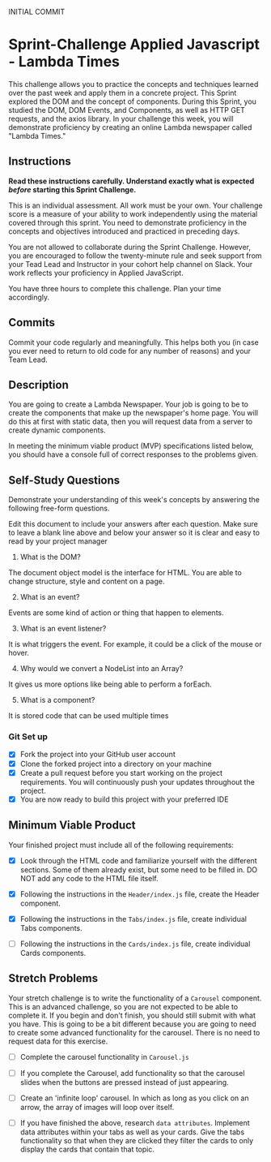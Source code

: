 INITIAL COMMIT
# Sprint-Challenge Applied Javascript - Lambda Times

This challenge allows you to practice the concepts and techniques learned over the past week and apply them in a concrete project. This Sprint explored the DOM and the concept of components. During this Sprint, you studied the DOM, DOM Events, and Components, as well as HTTP GET requests, and the axios library. In your challenge this week, you will demonstrate proficiency by creating an online Lambda newspaper called "Lambda Times."

## Instructions

**Read these instructions carefully. Understand exactly what is expected _before_ starting this Sprint Challenge.**

This is an individual assessment. All work must be your own. Your challenge score is a measure of your ability to work independently using the material covered through this sprint. You need to demonstrate proficiency in the concepts and objectives introduced and practiced in preceding days.

You are not allowed to collaborate during the Sprint Challenge. However, you are encouraged to follow the twenty-minute rule and seek support from your Tead Lead and Instructor in your cohort help channel on Slack. Your work reflects your proficiency in Applied JavaScript.

You have three hours to complete this challenge. Plan your time accordingly.

## Commits

Commit your code regularly and meaningfully. This helps both you (in case you ever need to return to old code for any number of reasons) and your Team Lead.

## Description

You are going to create a Lambda Newspaper. Your job is going to be to create the components that make up the newspaper's home page. You will do this at first with static data, then you will request data from a server to create dynamic components.

In meeting the minimum viable product (MVP) specifications listed below, you should have a console full of correct responses to the problems given.

## Self-Study Questions

Demonstrate your understanding of this week's concepts by answering the following free-form questions.

Edit this document to include your answers after each question. Make sure to leave a blank line above and below your answer so it is clear and easy to read by your project manager

1. What is the DOM?

The document object model is the interface for HTML. You are able to change structure, style and content on a page.

2. What is an event?

Events are some kind of action or thing that happen to elements.

3. What is an event listener?

It is what triggers the event. For example, it could be a click of the mouse or hover.

4. Why would we convert a NodeList into an Array?

It gives us more options like being able to perform a forEach.

5. What is a component?

It is stored code that can be used multiple times

### Git Set up

* [x] Fork the project into your GitHub user account
* [x] Clone the forked project into a directory on your machine
* [x] Create a pull request before you start working on the project requirements.  You will continuously push your updates throughout the project.
* [x] You are now ready to build this project with your preferred IDE

## Minimum Viable Product

Your finished project must include all of the following requirements:

* [x] Look through the HTML code and familiarize yourself with the different sections. Some of them already exist, but some need to be filled in. DO NOT add any code to the HTML file itself.

* [x] Following the instructions in the `Header/index.js` file, create the Header component. 

* [x] Following the instructions in the `Tabs/index.js` file, create individual Tabs components.

* [ ] Following the instructions in the `Cards/index.js` file, create individual Cards components.

## Stretch Problems

Your stretch challenge is to write the functionality of a `Carousel` component. This is an advanced challenge, so you are not expected to be able to complete it. If you begin and don't finish, you should still submit with what you have. This is going to be a bit different because you are going to need to create some advanced functionality for the carousel. There is no need to request data for this exercise.

* [ ] Complete the carousel functionality in `Carousel.js`

* [ ] If you complete the Carousel, add functionality so that the carousel slides when the buttons are pressed instead of just appearing.

* [ ] Create an 'infinite loop' carousel. In which as long as you click on an arrow, the array of images will loop over itself.

* [ ] If you have finished the above, research `data attributes`. Implement data attributes within your tabs as well as your cards. Give the tabs functionality so that when they are clicked they filter the cards to only display the cards that contain that topic.
